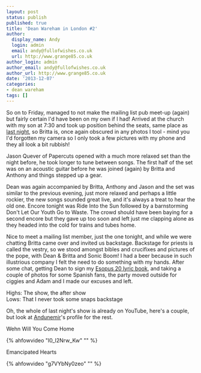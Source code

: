 ```yaml
---
layout: post
status: publish
published: true
title: 'Dean Wareham in London #2'
author:
  display_name: Andy
  login: admin
  email: andy@fullofwishes.co.uk
  url: http://www.grange85.co.uk
author_login: admin
author_email: andy@fullofwishes.co.uk
author_url: http://www.grange85.co.uk
date: '2013-12-07'
categories:
- dean wareham
tags: []
---
```

<p>So on to Friday, managed to not make the mailing list pub meet-up (again) but fairly certain I'd have been on my own if I had! Arrived at the church with my son at 7:30 and took up position behind the seats, same place as <a href="/2013/12/06/dean-wareham-in-london-1/" title="Dean Wareham in London #1">last night</a>, so Britta is, once again obscured in any photos I tool - mind you I'd forgotten my camera so I only took a few pictures with my phone and they all look a bit rubbish!</p>
<p>Jason Quever of Papercuts opened with a much more relaxed set than the night before, he took longer to tune between songs. The first half of the set was on an acoustic guitar before he was joined (again) by Britta and Anthony and things stepped up a gear.</p>
<p>Dean was again accompanied by Britta, Anthony and Jason and the set was similar to the previous evening, just more relaxed and perhaps a little rockier, the new songs sounded great live, and it's always a treat to hear the old one. Encore tonight was Ride Into the Sun followed by a barnstorming Don't Let Our Youth Go to Waste. The crowd should have been baying for a second encore but they gave up too soon and left just me clapping alone as they headed into the cold for trains and tubes home.</p>
<p>Nice to meet a mailing list member, just the one tonight, and while we were chatting Britta came over and invited us backstage. Backstage for priests is called the vestry, so we stood amongst bibles and crucifixes and pictures of the pope, with Dean & Britta and Sonic Boom! I had a beer because in such illustrious company I felt the need to do something with my hands. After some chat, getting Dean to sign my <a href="/2013/12/03/dean-warehams-galaxie-500-lyric-notebooks/">Esopus 20 lyric book</a>, and taking a couple of photos for some Spanish fans, the party moved outside for ciggies and Adam and I made our excuses and left.</p>
<p>Highs: The show, the after show<br />
Lows: That I never took some snaps backstage</p>
<p>Oh, the whole of last night's show is already on YouTube, here's a couple, but look at <a href="http://www.youtube.com/user/Andunemir?feature=watch">Andunemir</a>'s profile for the rest.</p>
<p>Wehn Will You Come Home<br />
</p>
{% ahfowvideo "I0_l2Nrw_Kw" "" %}
<p>Emancipated Hearts<br />
</p>
{% ahfowvideo "g7VYbNy0zeo" "" %}
